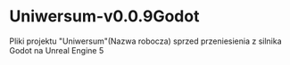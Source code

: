 # Uniwersum-v0.0.9Godot

Pliki projektu "Uniwersum"(Nazwa robocza) sprzed przeniesienia z silnika Godot na Unreal Engine 5
